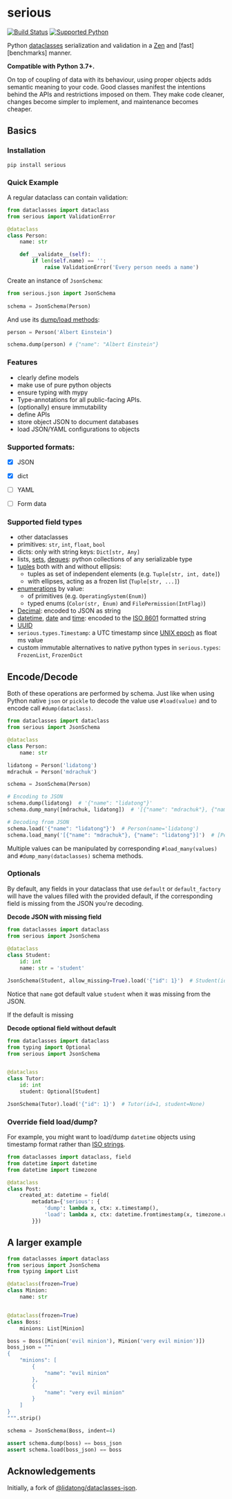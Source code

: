 # serious
[![Build Status](https://dev.azure.com/misha-drachuk/serious/_apis/build/status/serious-release?branchName=master)](https://dev.azure.com/misha-drachuk/serious/_build/latest?definitionId=1&branchName=master)
[![Supported Python](https://img.shields.io/pypi/pyversions/serious)](https://pypi.org/project/serious/)

Python [dataclasses][dataclass] serialization and validation in a [Zen][zen] and [fast][benchmarks] manner.

**Compatible with Python 3.7+.**

On top of coupling of data with its behaviour, using proper objects adds semantic meaning to your code.
Good classes manifest the intentions behind the APIs and restrictions imposed on them.
They make code cleaner, changes become simpler to implement, and maintenance becomes cheaper.

## Basics
### Installation
`pip install serious`

### Quick Example

A regular dataclass can contain validation:
```python
from dataclasses import dataclass
from serious import ValidationError

@dataclass
class Person:
    name: str

    def __validate__(self):
        if len(self.name) == '':
            raise ValidationError('Every person needs a name')
```

Create an instance of `JsonSchema`:  
```python
from serious.json import JsonSchema
    
schema = JsonSchema(Person)
```

And use its [dump/load methods](#Encode/Decode):
```python
person = Person('Albert Einstein')

schema.dump(person) # {"name": "Albert Einstein"}
```

### Features
- clearly define models
- make use of pure python objects
- ensure typing with mypy
- Type-annotations for all public-facing APIs.
- (optionally) ensure immutability
- define APIs
- store object JSON to document databases 
- load JSON/YAML configurations to objects


### Supported formats:
- [x] JSON
- [x] dict
- [ ] YAML
- [ ] Form data


### Supported field types
- other dataclasses
- primitives: `str`, `int`, `float`, `bool`
- dicts: only with string keys: `Dict[str, Any]`  
- lists, [sets][set], [deques][deque]: python collections of any serializable type
- [tuples][tuple] both with and without ellipsis:
    - tuples as set of independent elements (e.g. `Tuple[str, int, date]`) 
    - with ellipses, acting as a frozen list (`Tuple[str, ...]`)
- [enumerations][enum] by value:
    - of primitives (e.g. `OperatingSystem(Enum)`) 
    - typed enums (`Color(str, Enum)` and `FilePermission(IntFlag)`)
- [Decimal][decimal]: encoded to JSON as string 
- [datetime][datetime], [date][date] and [time][time]: encoded to the [ISO 8601][iso8601] formatted string
- [UUID][uuid]
- `serious.types.Timestamp`: a UTC timestamp since [UNIX epoch][epoch] as float ms value 
- custom immutable alternatives to native python types in `serious.types`: `FrozenList`, `FrozenDict`

## Encode/Decode

Both of these operations are performed by schema. Just like when using Python native `json` or `pickle`
to decode the value use `#load(value)` and to encode call `#dump(dataclass)`.

```python
from dataclasses import dataclass
from serious import JsonSchema

@dataclass
class Person:
    name: str

lidatong = Person('lidatong')
mdrachuk = Person('mdrachuk')

schema = JsonSchema(Person)

# Encoding to JSON
schema.dump(lidatong)  # '{"name": "lidatong"}'
schema.dump_many([mdrachuk, lidatong])  # '[{"name": "mdrachuk"}, {"name": "lidatong"}]'

# Decoding from JSON
schema.load('{"name": "lidatong"}')  # Person(name='lidatong')
schema.load_many('[{"name": "mdrachuk"}, {"name": "lidatong"}]')  # [Person(name='mdrachuk'), Person(name='lidatong')]
```

Multiple values can be manipulated by corresponding `#load_many(values)` and `#dump_many(dataclasses)` schema methods.

### Optionals

By default, any fields in your dataclass that use `default` or 
`default_factory` will have the values filled with the provided default, if the
corresponding field is missing from the JSON you're decoding.

**Decode JSON with missing field**

```python
from dataclasses import dataclass
from serious import JsonSchema
 
@dataclass
class Student:
    id: int
    name: str = 'student'

JsonSchema(Student, allow_missing=True).load('{"id": 1}')  # Student(id=1, name='student')
```

Notice that `name` got default value `student` when it was missing from the JSON.

If the default is missing 

**Decode optional field without default**

```python
from dataclasses import dataclass
from typing import Optional
from serious import JsonSchema


@dataclass
class Tutor:
    id: int
    student: Optional[Student]

JsonSchema(Tutor).load('{"id": 1}')  # Tutor(id=1, student=None)
```

### Override field load/dump?

For example, you might want to load/dump `datetime` objects using timestamp format rather than [ISO strings][iso8601].

```python
from dataclasses import dataclass, field
from datetime import datetime
from datetime import timezone

@dataclass
class Post:
    created_at: datetime = field(
        metadata={'serious': {
            'dump': lambda x, ctx: x.timestamp(),
            'load': lambda x, ctx: datetime.fromtimestamp(x, timezone.utc),
        }})
```

## A larger example

```python
from dataclasses import dataclass
from serious import JsonSchema
from typing import List

@dataclass(frozen=True)
class Minion:
    name: str


@dataclass(frozen=True)
class Boss:
    minions: List[Minion]

boss = Boss([Minion('evil minion'), Minion('very evil minion')])
boss_json = """
{
    "minions": [
        {
            "name": "evil minion"
        },
        {
            "name": "very evil minion"
        }
    ]
}
""".strip()

schema = JsonSchema(Boss, indent=4)

assert schema.dump(boss) == boss_json
assert schema.load(boss_json) == boss
```


## Acknowledgements
Initially, a fork of [@lidatong/dataclasses-json](https://github.com/lidatong/dataclasses-json).

[dataclass]: https://docs.python.org/3/library/dataclasses.html
[iso8601]: https://en.wikipedia.org/wiki/ISO_8601
[epoch]: https://en.wikipedia.org/wiki/Unix_time
[enum]: https://docs.python.org/3/library/enum.html
[decimal]: https://docs.python.org/3/library/decimal.html
[tuple]: https://docs.python.org/3/library/stdtypes.html#tuple
[list]: https://docs.python.org/3/library/stdtypes.html#list
[set]: https://docs.python.org/3/library/stdtypes.html#set
[deque]: https://docs.python.org/3.7/library/collections.html#collections.deque
[datetime]: https://docs.python.org/3.7/library/datetime.html?highlight=datetime#datetime.datetime
[date]: https://docs.python.org/3.7/library/datetime.html?highlight=datetime#datetime.date
[time]: https://docs.python.org/3.7/library/datetime.html?highlight=datetime#datetime.time
[uuid]: https://docs.python.org/3.7/library/uuid.html?highlight=uuid#uuid.UUID
[zen]: https://github.com/mdrachuk/serious/ZEN.md